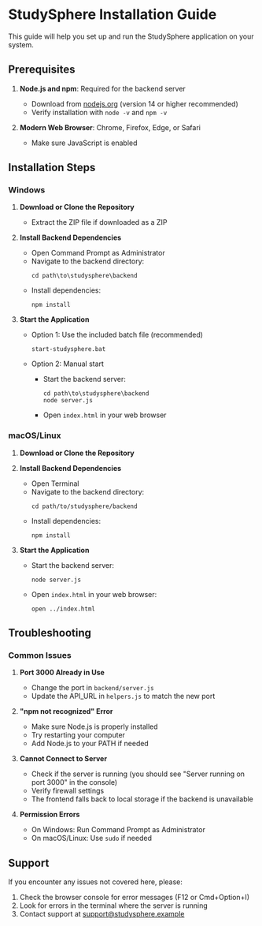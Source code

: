 # StudySphere Installation Guide

This guide will help you set up and run the StudySphere application on your system.

## Prerequisites

1. **Node.js and npm**: Required for the backend server
   - Download from [nodejs.org](https://nodejs.org/) (version 14 or higher recommended)
   - Verify installation with `node -v` and `npm -v`

2. **Modern Web Browser**: Chrome, Firefox, Edge, or Safari
   - Make sure JavaScript is enabled

## Installation Steps

### Windows

1. **Download or Clone the Repository**
   - Extract the ZIP file if downloaded as a ZIP

2. **Install Backend Dependencies**
   - Open Command Prompt as Administrator
   - Navigate to the backend directory:
     ```
     cd path\to\studysphere\backend
     ```
   - Install dependencies:
     ```
     npm install
     ```

3. **Start the Application**
   - Option 1: Use the included batch file (recommended)
     ```
     start-studysphere.bat
     ```
   
   - Option 2: Manual start
     - Start the backend server:
       ```
       cd path\to\studysphere\backend
       node server.js
       ```
     - Open `index.html` in your web browser

### macOS/Linux

1. **Download or Clone the Repository**

2. **Install Backend Dependencies**
   - Open Terminal
   - Navigate to the backend directory:
     ```
     cd path/to/studysphere/backend
     ```
   - Install dependencies:
     ```
     npm install
     ```

3. **Start the Application**
   - Start the backend server:
     ```
     node server.js
     ```
   - Open `index.html` in your web browser:
     ```
     open ../index.html
     ```

## Troubleshooting

### Common Issues

1. **Port 3000 Already in Use**
   - Change the port in `backend/server.js`
   - Update the API_URL in `helpers.js` to match the new port

2. **"npm not recognized" Error**
   - Make sure Node.js is properly installed
   - Try restarting your computer
   - Add Node.js to your PATH if needed

3. **Cannot Connect to Server**
   - Check if the server is running (you should see "Server running on port 3000" in the console)
   - Verify firewall settings
   - The frontend falls back to local storage if the backend is unavailable

4. **Permission Errors**
   - On Windows: Run Command Prompt as Administrator
   - On macOS/Linux: Use `sudo` if needed

## Support

If you encounter any issues not covered here, please:
1. Check the browser console for error messages (F12 or Cmd+Option+I)
2. Look for errors in the terminal where the server is running
3. Contact support at [support@studysphere.example](mailto:support@studysphere.example) 

